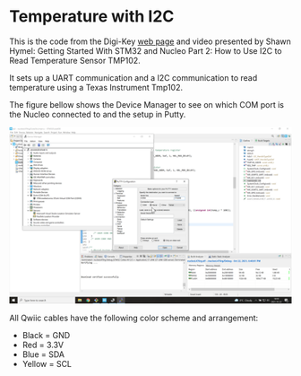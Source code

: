 # Temperature with I2C

This is the code from the Digi-Key [web page](https://www.digikey.se/en/maker/projects/getting-started-with-stm32-i2c-example/ba8c2bfef2024654b5dd10012425fa23) and video presented by Shawn Hymel: Getting Started With STM32 and Nucleo Part 2: How to Use I2C to Read Temperature Sensor TMP102.

It sets up a UART communication and a I2C communication to read temperature using a Texas Instrument Tmp102.

The figure bellow shows the Device Manager to see on which COM port is the Nucleo connected to and the setup in Putty.

![Putty](Putty.png)

All Qwiic cables have the following color scheme and arrangement:
- Black = GND
- Red = 3.3V
- Blue = SDA
- Yellow = SCL